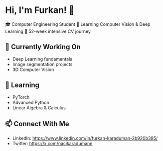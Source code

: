 # Hi, I'm Furkan! 👋

🎓 Computer Engineering Student
🤖 Learning Computer Vision & Deep Learning
🚀 52-week intensive CV journey

## 🔭 Currently Working On
- Deep Learning fundamentals
- Image segmentation projects
- 3D Computer Vision

## 🌱 Learning
- PyTorch
- Advanced Python
- Linear Algebra & Calculus

## 📫 Connect With Me
- LinkedIn: https://www.linkedin.com/in/furkan-karaduman-2b920b395/
- Twitter: https://x.com/nacikaradumann
